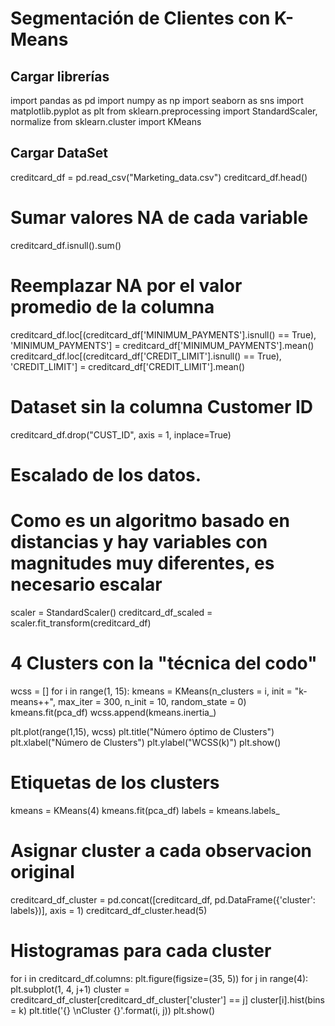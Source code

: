 # Segmentación de Clientes con K-Means

## Cargar librerías

import pandas as pd
import numpy as np
import seaborn as sns
import matplotlib.pyplot as plt
from sklearn.preprocessing import StandardScaler, normalize
from sklearn.cluster import KMeans

## Cargar DataSet
creditcard_df = pd.read_csv("Marketing_data.csv")
creditcard_df.head()

# Sumar valores NA de cada variable
creditcard_df.isnull().sum()

# Reemplazar NA por el valor promedio de la columna
creditcard_df.loc[(creditcard_df['MINIMUM_PAYMENTS'].isnull() == True), 'MINIMUM_PAYMENTS'] = creditcard_df['MINIMUM_PAYMENTS'].mean()
creditcard_df.loc[(creditcard_df['CREDIT_LIMIT'].isnull() == True), 'CREDIT_LIMIT'] = creditcard_df['CREDIT_LIMIT'].mean()

# Dataset sin la columna Customer ID
creditcard_df.drop("CUST_ID", axis = 1, inplace=True)

# Escalado de los datos. 
# Como es un algoritmo basado en distancias y hay variables con magnitudes muy diferentes, es necesario escalar
scaler = StandardScaler()
creditcard_df_scaled = scaler.fit_transform(creditcard_df)

# 4 Clusters con la "técnica del codo"
wcss = []
for i in range(1, 15):
    kmeans = KMeans(n_clusters = i, init = "k-means++", max_iter = 300, n_init = 10, random_state = 0)
    kmeans.fit(pca_df)
    wcss.append(kmeans.inertia_)

plt.plot(range(1,15), wcss)
plt.title("Número óptimo de Clusters")
plt.xlabel("Número de Clusters")
plt.ylabel("WCSS(k)")
plt.show()

# Etiquetas de los clusters
kmeans = KMeans(4)
kmeans.fit(pca_df)
labels = kmeans.labels_

# Asignar cluster a cada observacion original
creditcard_df_cluster = pd.concat([creditcard_df, pd.DataFrame({'cluster': labels})], axis = 1)
creditcard_df_cluster.head(5)

# Histogramas para cada cluster 
for i in creditcard_df.columns:
    plt.figure(figsize=(35, 5))
    for j in range(4):
        plt.subplot(1, 4, j+1)
        cluster = creditcard_df_cluster[creditcard_df_cluster['cluster'] == j]
        cluster[i].hist(bins = k)
        plt.title('{}    \nCluster {}'.format(i, j))
    plt.show()
